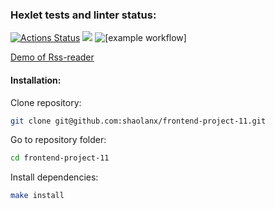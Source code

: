 ### Hexlet tests and linter status:
[![Actions Status](https://github.com/shaolanx/frontend-project-11/workflows/hexlet-check/badge.svg)](https://github.com/shaolanx/frontend-project-11/actions)
<a href="https://codeclimate.com/github/shaolanx/frontend-project-11/maintainability"><img src="https://api.codeclimate.com/v1/badges/4b826b093400a71635fd/maintainability" /></a>
![[example workflow]](https://github.com/shaolanx/frontend-project-11/actions/workflows/node-cl.yml/badge.svg)



[Demo of Rss-reader](https://frontend-project-11-theta.vercel.app/)
#### Installation:

Clone repository:

```sh
git clone git@github.com:shaolanx/frontend-project-11.git
```

Go to repository folder:

```sh
cd frontend-project-11
```

Install dependencies:


```sh
make install
```